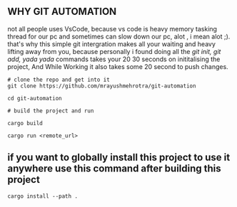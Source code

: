 ## WHY GIT AUTOMATION

not all people uses VsCode, because vs code is heavy memory tasking thread for our pc
and sometimes can slow down our pc, alot , i mean alot ;).
that's why this simple git intergration makes all your waiting and heavy lifting
away from you, because personally i found doing all the <i>git init, git add, yada yada</i>
commands takes your 20 30 seconds on inititalising the project,
And While Working it also takes some 20 second to push changes.

```
# clone the repo and get into it
git clone https://github.com/mrayushmehrotra/git-automation

cd git-automation

# build the project and run

cargo build

cargo run <remote_url>

```

## if you want to globally install this project to use it anywhere use this command after building this project

```
cargo install --path .
```

